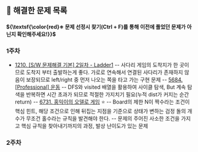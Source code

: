 ## 📝 해결한 문제 목록
#### ${\textsf{\color{red}※ 문제 선정시 찾기(Ctrl + F)를 통해 이전에 풀었던 문제가 아닌지 확인해주세요!}}$

### 1주차
- [1210. [S/W 문제해결 기본] 2일차 - Ladder1](https://swexpertacademy.com/main/code/problem/problemDetail.do?contestProbId=AV14ABYKADACFAYh&categoryId=AV14ABYKADACFAYh&categoryType=CODE&problemTitle=%5BS%2FW+%EB%AC%B8%EC%A0%9C%ED%95%B4%EA%B2%B0+%EA%B8%B0%EB%B3%B8%5D+2%EC%9D%BC%EC%B0%A8+-+Ladder1&orderBy=FIRST_REG_DATETIME&selectCodeLang=ALL&select-1=&pageSize=10&pageIndex=1)
 -- 사다리 게임의 도착지가 한 곳이므로 도착지 부터 출발하는게 좋다. 가로로 연속해서 연결된 사다리가 존재하지 않음이 보장되므로 left/right 중 먼저 나오는 쪽을 타고 가는 구현 문제
 -- [5684. [Professional] 운동](https://swexpertacademy.com/main/code/problem/problemDetail.do?problemLevel=4&contestProbId=AWXRxnnah2sDFAUo&categoryId=AWXRxnnah2sDFAUo&categoryType=CODE&problemTitle=&orderBy=FIRST_REG_DATETIME&selectCodeLang=ALL&select-1=4&pageSize=10&pageIndex=1&&&&&&&&&&)
 -- DFS와 visited 배열을 활용하여 사이클 탐색, But 계속 탐색을 반복하면 시간 초과가 되므로 적절한 가지치기 필요(누적 dist가 커지는 순간 return)
 -- [6731. 홍익이의 오델로 게임](https://swexpertacademy.com/main/code/problem/problemDetail.do?problemLevel=4&contestProbId=AWefzFeq5P8DFAUh&categoryId=AWefzFeq5P8DFAUh&categoryType=CODE&problemTitle=&orderBy=PASS_RATE&selectCodeLang=JAVA&select-1=4&pageSize=10&pageIndex=11) ⭐
 -- Board의 제한 N이 짝수라는 조건이 핵심 힌트, 해당 조건으로 인해 뒤집는 지점을 기준으로 상태가 변하는 검정 돌의 개수가 무조건 홀수라는 규칙을 발견해야 한다.
 -- 문제의 주어진 사소한 조건을 가지고 핵심 규칙을 찾아내기까지의 과정, 발상 난이도가 있는 문제


### 2주차

